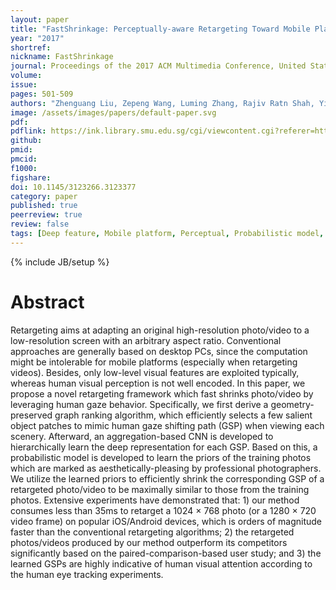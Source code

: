 ```yaml
---
layout: paper
title: "FastShrinkage: Perceptually-aware Retargeting Toward Mobile Platforms"
year: "2017"
shortref: 
nickname: FastShrinkage
journal: Proceedings of the 2017 ACM Multimedia Conference, United States, October 23-27
volume: 
issue: 
pages: 501-509
authors: "Zhenguang Liu, Zepeng Wang, Luming Zhang, Rajiv Ratn Shah, Yingjie Xia, Yi Yang, and Xuelong Li"
image: /assets/images/papers/default-paper.svg
pdf: 
pdflink: https://ink.library.smu.edu.sg/cgi/viewcontent.cgi?referer=https://www.google.co.in/&httpsredir=1&article=4876&context=sis_research
github: 
pmid: 
pmcid: 
f1000: 
figshare: 
doi: 10.1145/3123266.3123377
category: paper
published: true
peerreview: true
review: false
tags: [Deep feature, Mobile platform, Perceptual, Probabilistic model, Retarget]
---
```

{% include JB/setup %}

# Abstract 

Retargeting aims at adapting an original high-resolution photo/video to a low-resolution screen with an arbitrary aspect ratio. Conventional approaches are generally based on desktop PCs, since the computation might be intolerable for mobile platforms (especially when retargeting videos). Besides, only low-level visual features are exploited typically, whereas human visual perception is not well encoded. In this paper, we propose a novel retargeting framework which fast shrinks photo/video by leveraging human gaze behavior. Specifically, we first derive a geometry-preserved graph ranking algorithm, which efficiently selects a few salient object patches to mimic human gaze shifting path (GSP) when viewing each scenery. Afterward, an aggregation-based CNN is developed to hierarchically learn the deep representation for each GSP. Based on this, a probabilistic model is developed to learn the priors of the training photos which are marked as aesthetically-pleasing by professional photographers. We utilize the learned priors to efficiently shrink the corresponding GSP of a retargeted photo/video to be maximally similar to those from the training photos. Extensive experiments have demonstrated that: 1) our method consumes less than 35ms to retarget a 1024 × 768 photo (or a 1280 × 720 video frame) on popular iOS/Android devices, which is orders of magnitude faster than the conventional retargeting algorithms; 2) the retargeted photos/videos produced by our method outperform its competitors significantly based on the paired-comparison-based user study; and 3) the learned GSPs are highly indicative of human visual attention according to the human eye tracking experiments.